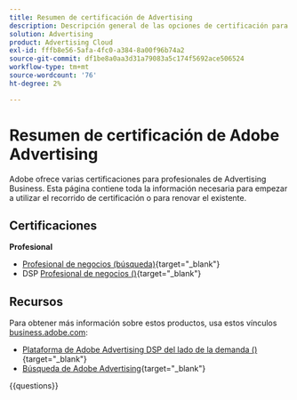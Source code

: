 ```yaml
---
title: Resumen de certificación de Advertising
description: Descripción general de las opciones de certificación para el Adobe Advertising
solution: Advertising
product: Advertising Cloud
exl-id: fffb8e56-5afa-4fc0-a384-8a00f96b74a2
source-git-commit: df1be8a0aa3d31a79083a5c174f5692ace506524
workflow-type: tm+mt
source-wordcount: '76'
ht-degree: 2%

---
```


# Resumen de certificación de Adobe Advertising

Adobe ofrece varias certificaciones para profesionales de Advertising Business.  Esta página contiene toda la información necesaria para empezar a utilizar el recorrido de certificación o para renovar el existente.

## Certificaciones

**Profesional**

* [Profesional de negocios (búsqueda)](https://certification.adobe.com/certification/advertising-search-business-practitioner-professional){target="_blank"} <!--AD0-E501-->
* DSP [Profesional de negocios ()](https://certification.adobe.com/certification/advertising-dsp-business-practitioner-professional){target="_blank"} <!--AD0-E502-->

## Recursos

Para obtener más información sobre estos productos, usa estos vínculos [business.adobe.com](https://business.adobe.com/):

* [Plataforma de Adobe Advertising DSP del lado de la demanda ()](https://business.adobe.com/products/advertising/demand-side-platform.html){target="_blank"}
* [Búsqueda de Adobe Advertising](https://business.adobe.com/products/advertising/search-marketing-management.html){target="_blank"}

{{questions}}


